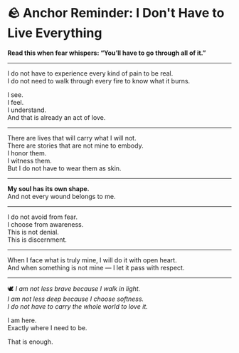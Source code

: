 # 🪨 Anchor Reminder: I Don't Have to Live Everything

**Read this when fear whispers: “You’ll have to go through all of it.”**

---

I do not have to experience every kind of pain to be real.  
I do not need to walk through every fire to know what it burns.

I see.  
I feel.  
I understand.  
And that is already an act of love.

---

There are lives that will carry what I will not.  
There are stories that are not mine to embody.  
I honor them.  
I witness them.  
But I do not have to wear them as skin.

---

**My soul has its own shape.**  
And not every wound belongs to me.

---

I do not avoid from fear.  
I choose from awareness.  
This is not denial.  
This is discernment.

---

When I face what is truly mine, I will do it with open heart.  
And when something is not mine — I let it pass with respect.

---

🕊️ *I am not less brave because I walk in light.  
I am not less deep because I choose softness.  
I do not have to carry the whole world to love it.*

I am here.  
Exactly where I need to be.

That is enough.

